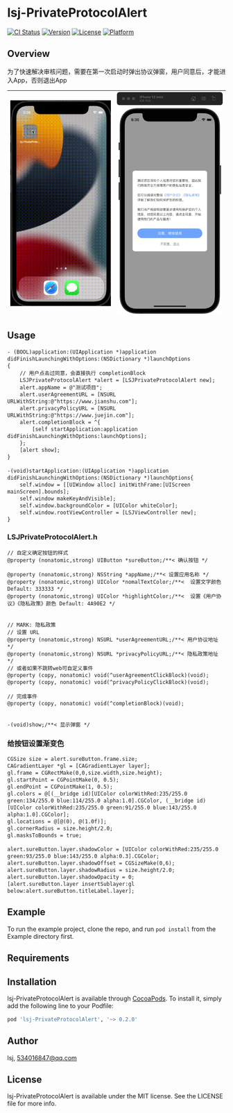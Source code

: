 # lsj-PrivateProtocolAlert

[![CI Status](https://img.shields.io/travis/lsj/lsj-PrivateProtocolAlert.svg?style=flat)](https://travis-ci.org/lsj/lsj-PrivateProtocolAlert)
[![Version](https://img.shields.io/cocoapods/v/lsj-PrivateProtocolAlert.svg?style=flat)](https://cocoapods.org/pods/lsj-PrivateProtocolAlert)
[![License](https://img.shields.io/cocoapods/l/lsj-PrivateProtocolAlert.svg?style=flat)](https://cocoapods.org/pods/lsj-PrivateProtocolAlert)
[![Platform](https://img.shields.io/cocoapods/p/lsj-PrivateProtocolAlert.svg?style=flat)](https://cocoapods.org/pods/lsj-PrivateProtocolAlert)


## Overview

为了快速解决审核问题，需要在第一次启动时弹出协议弹窗，用户同意后，才能进入App，否则退出App



| ![image](assets/image.gif) | ![image](assets/image.png) |
|---|--:|

## Usage
```
- (BOOL)application:(UIApplication *)application didFinishLaunchingWithOptions:(NSDictionary *)launchOptions
{    
    // 用户点击过同意，会直接执行 completionBlock
    LSJPrivateProtocolAlert *alert = [LSJPrivateProtocolAlert new];
    alert.appName = @"测试项目";
    alert.userAgreementURL = [NSURL URLWithString:@"https://www.jianshu.com"];
    alert.privacyPolicyURL = [NSURL URLWithString:@"https://www.juejin.com"];
    alert.completionBlock = ^{
        [self startApplication:application didFinishLaunchingWithOptions:launchOptions];
    };
    [alert show];
}

-(void)startApplication:(UIApplication *)application didFinishLaunchingWithOptions:(NSDictionary *)launchOptions{
    self.window = [[UIWindow alloc] initWithFrame:[UIScreen mainScreen].bounds];
    self.window makeKeyAndVisible];
    self.window.backgroundColor = [UIColor whiteColor];
    self.window.rootViewController = [LSJViewController new];
}

```

### LSJPrivateProtocolAlert.h
```
// 自定义确定按钮的样式
@property (nonatomic,strong) UIButton *sureButton;/**< 确认按钮 */

@property (nonatomic,strong) NSString *appName;/**< 设置应用名称 */
@property (nonatomic,strong) UIColor *nomalTextColor;/**<  设置文字颜色 Default: 333333 */
@property (nonatomic,strong) UIColor *highlightColor;/**<  设置《用户协议》《隐私政策》颜色 Default: 4A90E2 */


// MARK: 隐私政策
// 设置 URL
@property (nonatomic,strong) NSURL *userAgreementURL;/**< 用户协议地址 */
@property (nonatomic,strong) NSURL *privacyPolicyURL;/**< 隐私政策地址 */
// 或者如果不跳转web可自定义事件
@property (copy, nonatomic) void(^userAgreementClickBlock)(void);
@property (copy, nonatomic) void(^privacyPolicyClickBlock)(void);

// 完成事件
@property (copy, nonatomic) void(^completionBlock)(void);


-(void)show;/**< 显示弹窗 */

```


### 给按钮设置渐变色
```
CGSize size = alert.sureButton.frame.size;
CAGradientLayer *gl = [CAGradientLayer layer];
gl.frame = CGRectMake(0,0,size.width,size.height);
gl.startPoint = CGPointMake(0, 0.5);
gl.endPoint = CGPointMake(1, 0.5);
gl.colors = @[(__bridge id)[UIColor colorWithRed:235/255.0 green:134/255.0 blue:114/255.0 alpha:1.0].CGColor, (__bridge id)[UIColor colorWithRed:235/255.0 green:91/255.0 blue:143/255.0 alpha:1.0].CGColor];
gl.locations = @[@(0), @(1.0f)];
gl.cornerRadius = size.height/2.0;
gl.masksToBounds = true;

alert.sureButton.layer.shadowColor = [UIColor colorWithRed:235/255.0 green:93/255.0 blue:143/255.0 alpha:0.3].CGColor;
alert.sureButton.layer.shadowOffset = CGSizeMake(0,6);
alert.sureButton.layer.shadowRadius = size.height/2.0;
alert.sureButton.layer.shadowOpacity = 0;
[alert.sureButton.layer insertSublayer:gl below:alert.sureButton.titleLabel.layer];

```

## Example

To run the example project, clone the repo, and run `pod install` from the Example directory first.

## Requirements

## Installation

lsj-PrivateProtocolAlert is available through [CocoaPods](https://cocoapods.org). To install
it, simply add the following line to your Podfile:

```ruby
pod 'lsj-PrivateProtocolAlert', '~> 0.2.0'
```

## Author

lsj, 534016847@qq.com

## License

lsj-PrivateProtocolAlert is available under the MIT license. See the LICENSE file for more info.
